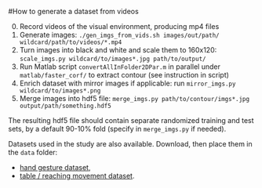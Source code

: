 #How to generate a dataset from videos

0. Record videos of the visual environment, producing mp4 files
1. Generate images: `./gen_imgs_from_vids.sh images/out/path/ wildcard/path/to/videos/*.mp4`
2. Turn images into black and white and scale them to 160x120:
`scale_imgs.py wildcard/to/images*.jpg path/to/output/`
3. Run Matlab script `convertAllInFolder2DPar.m` in parallel under `matlab/faster_corf/` to extract contour
(see instruction in script)
4. Enrich dataset with mirror images if applicable: run `mirror_imgs.py wildcard/to/images*.png`
5. Merge images into hdf5 file: `merge_imgs.py path/to/contour/imgs*.jpg output/path/something.hdf5`

The resulting hdf5 file should contain separate randomized training and test sets,
by a default 90-10% fold (specify in `merge_imgs.py` if needed).

Datasets used in the study are also available. Download, then place them in the `data` folder:

- [hand gesture dataset](https://ufile.io/xq28e),
- [table / reaching movement dataset](https://ufile.io/9uv24).
